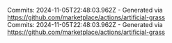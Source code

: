 Commits: 2024-11-05T22:48:03.962Z - Generated via https://github.com/marketplace/actions/artificial-grass
<br>
Commits: 2024-11-05T22:48:03.962Z - Generated via https://github.com/marketplace/actions/artificial-grass
<br>
